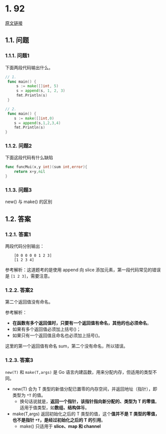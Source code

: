 # 1. 92

[原文链接](https://www.topgoer.cn/docs/gomianshiti/mian3)

## 1.1. 问题

### 1.1.1. 问题1

下面两段代码输出什么。

```go
// 1.
 func main() {
     s := make([]int, 5)
     s = append(s, 1, 2, 3)
     fmt.Println(s)
 }

// 2.
 func main() {
    s := make([]int,0)
    s = append(s,1,2,3,4)
    fmt.Println(s)
}
```

### 1.1.2. 问题2

下面这段代码有什么缺陷

```go
func funcMui(x,y int)(sum int,error){
    return x+y,nil
}
```

### 1.1.3. 问题3

new() 与 make() 的区别

## 1.2. 答案

### 1.2.1. 答案1

两段代码分别输出：

```
    [0 0 0 0 0 1 2 3]
    [1 2 3 4]
```

参考解析：这道题考的是使用 append 向 slice 添加元素，第一段代码常见的错误是 `[1 2 3]`，需要注意。

### 1.2.2. 答案2

第二个返回值没有命名。

参考解析：

* **在函数有多个返回值时，只要有一个返回值有命名，其他的也必须命名**。
* 如果有多个返回值必须加上括号()；
* 如果只有一个返回值且命名也必须加上括号()。

这里的第一个返回值有命名 sum，第二个没有命名，所以错误。

### 1.2.3. 答案3

`new(T)` 和 `make(T,args)` 是 Go 语言内建函数，用来分配内存，但适用的类型不同。

* new(T) 会为 T 类型的新值分配已置零的内存空间，并返回地址（指针），即类型为 `*T` 的值。
    * 换句话说就是，**返回一个指针，该指针指向新分配的、类型为 T 的零值**。适用于值类型，如**数组、结构体**等。
* make(T,args) 返回初始化之后的 T 类型的值，这个**值并不是 T 类型的零值，也不是指针 `*T`，是经过初始化之后的 T 的引用**。
    * make() 只适用于 **slice、map 和 channel**

